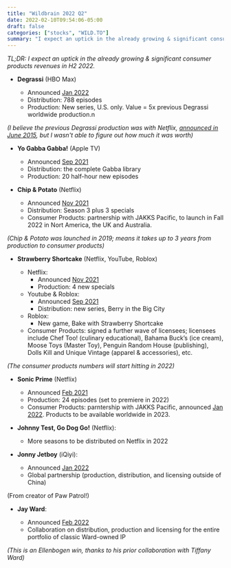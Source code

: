 ```yaml
---
title: "Wildbrain 2022 Q2"
date: 2022-02-10T09:54:06-05:00
draft: false
categories: ["stocks", "WILD.TO"]
summary: "I expect an uptick in the already growing & significant consumer products revenues in H2 2022."
---
```


_TL;DR: I expect an uptick in the already growing & significant consumer products revenues in H2 2022._

- **Degrassi** (HBO Max)

    - Announced [Jan 2022](https://www.wildbrain.com/trade-news/warnermedia-kids-family-greenlights-new-degrassi-series-and-picks-up-degrassi-the-next-generation-library-for-hbo-max/)
    - Distribution: 788 episodes
    - Production: New series, U.S. only. Value = 5x previous Degrassi worldwide production.n

_(I believe the previous Degrassi production was with Netflix, [announced in June 2015](https://www.wildbrain.com/newsreleases/degrassi-graduates-to-netflix-the-next-class-coming-in-2016/), but I wasn't able to figure out how much it was worth)_


- **Yo Gabba Gabba!** (Apple TV)

    - Announced [Sep 2021](https://www.wildbrain.com/newsreleases/yo-gabba-gabba-headed-to-apple-tv-with-new-original-series/)
    - Distribution: the complete Gabba library
    - Production: 20 half-hour new episodes

- **Chip & Potato** (Netflix)

    - Announced [Nov 2021](https://www.wildbrain.com/newsreleases/wildbrain-takes-chip-potato-from-screen-to-toy-shelf-appointing-jakks-pacific-master-toy-partner-as-season-three-is-picked-up/)
    - Distribution: Season 3 plus 3 specials
    - Consumer Products: partnership with JAKKS Pacific, to launch in Fall 2022 in Nort America, the UK and Australia.

_(Chip & Potato was launched in 2019; means it takes up to 3 years from production to consumer products)_

- **Strawberry Shortcake** (Netflix, YouTube, Roblox)

    - Netflix: 
        - Announced [Nov 2021](https://www.wildbrain.com/trade-news/wildbrain-serves-up-more-strawberry-shortcake-deals/)
        - Production: 4 new specials
    - Youtube & Roblox: 
        - Announced [Sep 2021](https://www.wildbrain.com/trade-news/wildbrain-bakes-up-an-all-new-strawberry-shortcake-for-todays-digital-savvy-kids/)
        - Distribution: new series, Berry in the Big City  
    - Roblox: 
        - New game, Bake with Strawberry Shortcake
    - Consumer Products: signed a further wave of licensees; licensees include Chef Too! (culinary educational), Bahama Buck’s (ice cream), Moose Toys (Master Toy), Penguin Random House (publishing), Dolls Kill and Unique Vintage (apparel & accessories), etc.

_(The consumer products numbers will start hitting in 2022)_

- **Sonic Prime** (Netflix)
    
    - Announced [Feb 2021](https://www.wildbrain.com/trade-news/sonic-the-hedgehog-speeds-over-to-netflix-in-the-all-new-animated-series-sonic-prime/)
    - Production: 24 episodes (set to premiere in 2022)
    - Consumer Products: parntership with JAKKS Pacific, announced [Jan 2022](https://www.businesswire.com/news/home/20220104005320/en/JAKKS-Pacific-Disguise-and-Sega-of-America-Announce-%E2%80%9CSonic-Prime%E2%80%9D-Toy-and-Costume-Collection). Products to be available worldwide in 2023.
    


- **Johnny Test, Go Dog Go!** (Netflix):

    - More seasons to be distributed on Netflix in 2022

- **Jonny Jetboy** (iQiyi):

    - Announced [Jan 2022](https://www.wildbrain.com/newsreleases/iqiyi-and-wildbrain-greenlight-jonny-jetboy-powering-up-original-new-kids-action-brand-from-keith-chapman/)
    - Global partnership (production, distribution, and licensing outside of China)

(From creator of Paw Patrol!)

- **Jay Ward**:

    - Announced [Feb 2022](https://www.wildbrain.com/newsreleases/hokey-smokes-bullwinkle-wildbrain-and-jay-ward-productions-join-forces-on-legendary-classics-george-of-the-jungle-mr-peabody-sherman-dudley-do-right-rocky-bullwi/)
    - Collaboration on distribution, production and licensing for the entire portfolio of classic Ward-owned IP

_(This is an Ellenbogen win, thanks to his prior collaboration with Tiffany Ward)_




